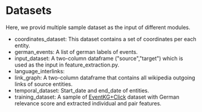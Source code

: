 # Datasets

Here, we provid multiple sample dataset as the input of different modules. 

* coordinates_dataset: This dataset contains a set of coordinates per each entity.
* german_events: A list of german labels of events.
* input_dataset: A two-column dataframe ("source","target") which is used as the input in feature_extraction.py.
* language_interlinks:  
* link_graph: A two-column dataframe that contains all wikipedia outgoing links of source entities.
* temporal_dataset: Start_date and end_date of entities.
* training_dataset: A sample of [EventKG+Click](https://github.com/saraabdollahi/EventKG-Click) dataset with German relevance score and extracted individual and pair features.
